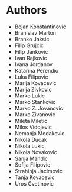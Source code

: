 # Authors

- Bojan Konstantinovic
- Branislav Marton
- Branko Jaksic
- Filip Grujcic
- Filip Jankovic
- Ivan Rajkovic
- Ivana Jordanov
- Katarina Perendic
- Luka Filipovic
- Marija Kovacevic
- Marija Zivkovic
- Marko Lukic
- Marko Stankovic
- Marko Z. Jovanovic
- Marko Zivanovic
- Mileta Miletic
- Milos Vidojevic
- Nemanja Medakovic
- Nikola Ducak
- Nikola Lukic
- Nikola Novakovic
- Sanja Mandic
- Sofija Filipovic
- Strahinja Jacimovic
- Tanja Kovacevic
- Uros Cvetinovic
